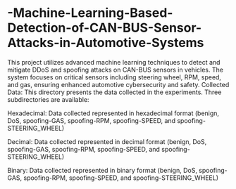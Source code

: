 # -Machine-Learning-Based-Detection-of-CAN-BUS-Sensor-Attacks-in-Automotive-Systems
This project utilizes advanced machine learning techniques to detect and mitigate DDoS and spoofing attacks on CAN-BUS sensors in vehicles. The system focuses on critical sensors including steering wheel, RPM, speed, and gas, ensuring enhanced automotive cybersecurity and safety.
Collected Data:
This directory presents the data collected in the experiments. Three subdirectories are available:

Hexadecimal: Data collected represented in hexadecimal format (benign, DoS, spoofing-GAS, spoofing-RPM, spoofing-SPEED, and spoofing-STEERING_WHEEL)

Decimal: Data collected represented in decimal format (benign, DoS, spoofing-GAS, spoofing-RPM, spoofing-SPEED, and spoofing-STEERING_WHEEL)

Binary: Data collected represented in binary format (benign, DoS, spoofing-GAS, spoofing-RPM, spoofing-SPEED, and spoofing-STEERING_WHEEL)

